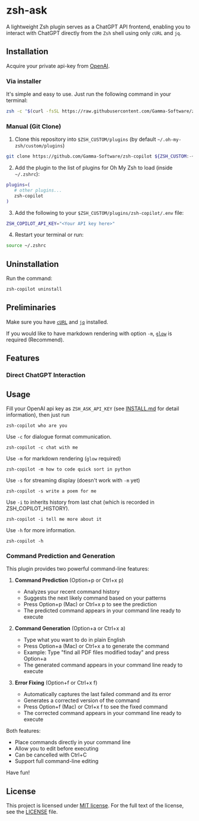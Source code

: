 # zsh-ask

A lightweight Zsh plugin serves as a ChatGPT API frontend, enabling you to interact with ChatGPT directly from the `Zsh` shell using only `cURL` and `jq`.

## Installation

Acquire your private api-key from [OpenAI](https://platform.openai.com/account/api-keys).

### Via installer

It's simple and easy to use. Just run the following command in your terminal:

```sh
zsh -c "$(curl -fsSL https://raw.githubusercontent.com/Gamma-Software/zsh-copilot/refs/heads/master/install.sh)"
```

### Manual (Git Clone)

1. Clone this repository into `$ZSH_CUSTOM/plugins` (by default `~/.oh-my-zsh/custom/plugins`)

```sh
git clone https://github.com/Gamma-Software/zsh-copilot ${ZSH_CUSTOM:-~/.oh-my-zsh/custom}/plugins/zsh-copilot
```

2. Add the plugin to the list of plugins for Oh My Zsh to load (inside `~/.zshrc`):

```sh
plugins=(
   # other plugins...
   zsh-copilot
)
```

3. Add the following to your `$ZSH_CUSTOM/plugins/zsh-copilot/.env` file:
```sh
ZSH_COPILOT_API_KEY="<Your API key here>"
```

4. Restart your terminal or run:
```sh
source ~/.zshrc
```

## Uninstallation

Run the command:
```sh
zsh-copilot uninstall
```

## Preliminaries

Make sure you have [`cURL`](https://curl.se/) and [`jq`](https://stedolan.github.io/jq/) installed.

If you would like to have markdown rendering with option `-m`, [`glow`](https://github.com/charmbracelet/glow) is required (Recommend).

## Features

### Direct ChatGPT Interaction

## Usage

Fill your OpenAI api key as `ZSH_ASK_API_KEY` (see [INSTALL.md](INSTALL.md) for detail information), then just run

```
zsh-copilot who are you
```

Use `-c` for dialogue format communication.

```
zsh-copilot -c chat with me
```

Use `-m` for markdown rendering (`glow` required)

```
zsh-copilot -m how to code quick sort in python
```

Use `-s` for streaming display (doesn't work with `-m` yet)

```
zsh-copilot -s write a poem for me
```

Use `-i` to inherits history from last chat (which is recorded in ZSH_COPILOT_HISTORY).

```
zsh-copilot -i tell me more about it
```

Use `-h` for more information.

```
zsh-copilot -h
```

### Command Prediction and Generation
This plugin provides two powerful command-line features:

1. **Command Prediction** (Option+p or Ctrl+x p)
   - Analyzes your recent command history
   - Suggests the next likely command based on your patterns
   - Press Option+p (Mac) or Ctrl+x p to see the prediction
   - The predicted command appears in your command line ready to execute

2. **Command Generation** (Option+a or Ctrl+x a)
   - Type what you want to do in plain English
   - Press Option+a (Mac) or Ctrl+x a to generate the command
   - Example: Type "find all PDF files modified today" and press Option+a
   - The generated command appears in your command line ready to execute

3. **Error Fixing** (Option+f or Ctrl+x f)
   - Automatically captures the last failed command and its error
   - Generates a corrected version of the command
   - Press Option+f (Mac) or Ctrl+x f to see the fixed command
   - The corrected command appears in your command line ready to execute

Both features:
- Place commands directly in your command line
- Allow you to edit before executing
- Can be cancelled with Ctrl+C
- Support full command-line editing

Have fun!

## License

This project is licensed under [MIT license](http://opensource.org/licenses/MIT). For the full text of the license, see the [LICENSE](LICENSE) file.